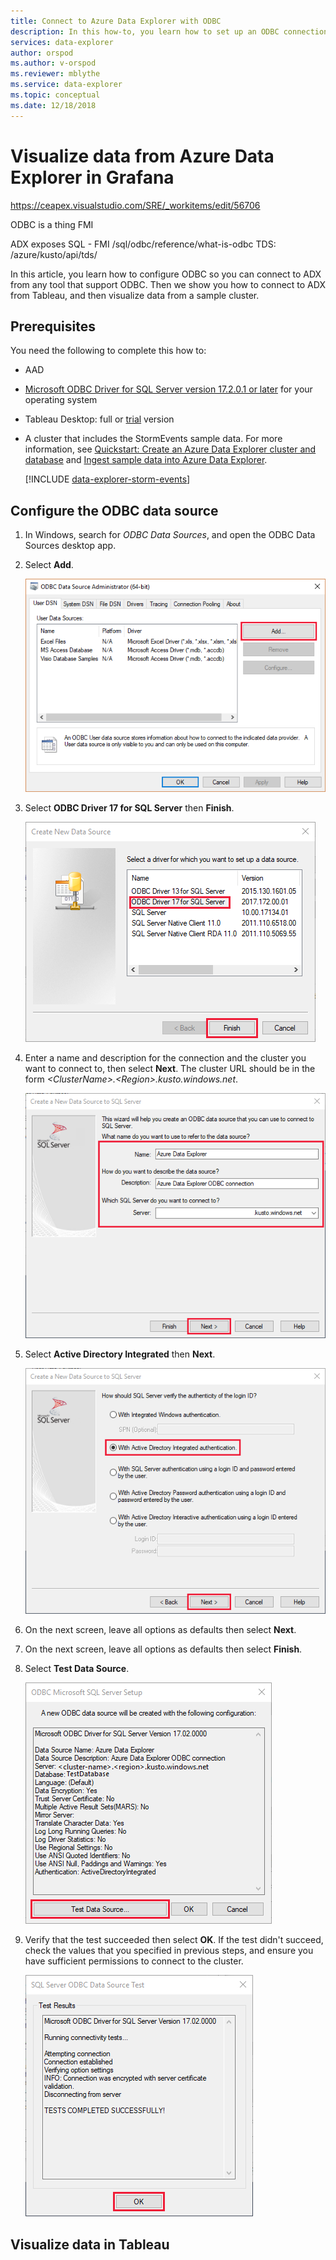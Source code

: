 ```yaml
---
title: Connect to Azure Data Explorer with ODBC
description: In this how-to, you learn how to set up an ODBC connection to Azure Data Explorer then use that connection to visualize data with Tableau.
services: data-explorer
author: orspod
ms.author: v-orspod
ms.reviewer: mblythe
ms.service: data-explorer
ms.topic: conceptual
ms.date: 12/18/2018
---
```


# Visualize data from Azure Data Explorer in Grafana

https://ceapex.visualstudio.com/SRE/_workitems/edit/56706

ODBC is a thing FMI

ADX exposes SQL - FMI /sql/odbc/reference/what-is-odbc TDS: /azure/kusto/api/tds/

In this article, you learn how to configure ODBC so you can connect to ADX from any tool that support ODBC. Then we show you how to connect to ADX from Tableau, and then visualize data from a sample cluster.

## Prerequisites

You need the following to complete this how to:

* AAD

* [Microsoft ODBC Driver for SQL Server version 17.2.0.1 or later](/sql/connect/odbc/download-odbc-driver-for-sql-server) for your operating system

* Tableau Desktop: full or [trial](https://www.tableau.com/products/desktop/download) version

* A cluster that includes the StormEvents sample data. For  more information, see [Quickstart: Create an Azure Data Explorer cluster and database](create-cluster-database-portal.md) and [Ingest sample data into Azure Data Explorer](ingest-sample-data.md).

    [!INCLUDE [data-explorer-storm-events](../../includes/data-explorer-storm-events.md)]

## Configure the ODBC data source

1. In Windows, search for *ODBC Data Sources*, and open the ODBC Data Sources desktop app.

1. Select **Add**.

    ![Add data source](media/connect-odbc/add-data-source.png)

1. Select **ODBC Driver 17 for SQL Server** then **Finish**.

    ![Select driver](media/connect-odbc/select-driver.png)

1. Enter a name and description for the connection and the cluster you want to connect to, then select **Next**. The cluster URL should be in the form *\<ClusterName\>.\<Region\>.kusto.windows.net*.

    ![Select server](media/connect-odbc/select-server.png)

1. Select **Active Directory Integrated** then **Next**.

    ![Active Directory Integrated](media/connect-odbc/active-directory-integrated.png)

1. On the next screen, leave all options as defaults then select **Next**.

1. On the next screen, leave all options as defaults then select **Finish**.

1. Select **Test Data Source**.

    ![Test data source](media/connect-odbc/test-data-source.png)

1. Verify that the test succeeded then select **OK**. If the test didn't succeed, check the values that you specified in previous steps, and ensure you have sufficient permissions to connect to the cluster.

    ![Test succeeded](media/connect-odbc/test-succeeded.png)

## Visualize data in Tableau